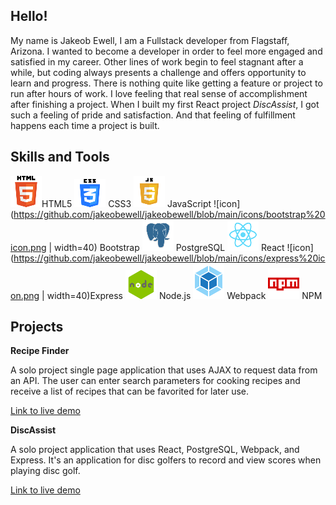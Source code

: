 ## Hello!

My name is Jakeob Ewell, I am a Fullstack developer from Flagstaff, Arizona. I wanted to become a developer in order to feel more engaged and satisfied in my career. Other lines of work begin to feel stagnant after a while, but coding always presents a challenge and offers opportunity to learn and progress. There is nothing quite like getting a feature or project to run after hours of work. I love feeling that real sense of accomplishment after finishing a project. When I built my first React project *DiscAssist*, I got such a feeling of pride and satisfaction. And that feeling of fulfillment happens each time a project is built. 

## Skills and Tools
![icon](https://github.com/jakeobewell/jakeobewell/blob/main/icons/HTML%20icon.png)HTML5 ![icon](https://github.com/jakeobewell/jakeobewell/blob/main/icons/CSS%20icon.png) CSS3 ![icon](https://github.com/jakeobewell/jakeobewell/blob/main/icons/JS%20icon.png) JavaScript   ![icon](https://github.com/jakeobewell/jakeobewell/blob/main/icons/bootstrap%20icon.png | width=40)   Bootstrap ![icon](https://github.com/jakeobewell/jakeobewell/blob/main/icons/PostgreSQL%20icon.png) PostgreSQL ![icon](https://github.com/jakeobewell/jakeobewell/blob/main/icons/react%20icon.png) React ![icon](https://github.com/jakeobewell/jakeobewell/blob/main/icons/express%20icon.png | width=40)Express ![icon](https://github.com/jakeobewell/jakeobewell/blob/main/icons/node%20icon.png) Node.js ![icon](https://github.com/jakeobewell/jakeobewell/blob/main/icons/webpack%20icon.png) Webpack ![icon](https://github.com/jakeobewell/jakeobewell/blob/main/icons/npm%20icon.png) NPM

## Projects

**Recipe Finder**

A solo project single page application that uses AJAX to request data from an API. The user can enter search parameters for cooking recipes and receive a list of recipes that can be favorited for later use. 

[Link to live demo](https://jakeobewell.github.io/ajax-project/)

**DiscAssist**

A solo project application that uses React, PostgreSQL, Webpack, and Express. It's an application for disc golfers to record and view scores when playing disc golf.

[Link to live demo](http://disc-assist.herokuapp.com/)



